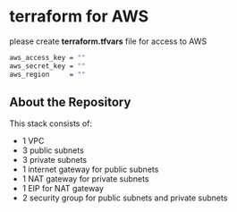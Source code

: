 # terraform for AWS

please create **terraform.tfvars** file for access to AWS

```sh
aws_access_key = ""
aws_secret_key = ""
aws_region     = ""
```

## About the Repository
This stack consists of:

- 1 VPC
- 3 public subnets
- 3 private subnets
- 1 internet gateway for public subnets
- 1 NAT gateway for private subnets
- 1 EIP for NAT gateway
- 2 security group for public subnets and private subnets